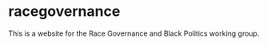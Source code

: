racegovernance
==============
This is a website for the Race Governance and Black Politics working group.
